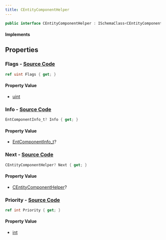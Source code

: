```yaml
---
title: CEntityComponentHelper
---
```


```csharp
public interface CEntityComponentHelper : ISchemaClass<CEntityComponentHelper>, ISchemaField, ISchemaClass, INativeHandle
```

#### Implements

## Properties

### **Flags** - [Source Code](https://github.com/swiftly-solution/swiftlys2/blob/main/managed/src/SwiftlyS2.Generated/Schemas/Interfaces/CEntityComponentHelper.cs#L16)

```csharp
ref uint Flags { get; }
```

#### Property Value

- [uint](https://learn.microsoft.com/dotnet/api/system.uint32)

### **Info** - [Source Code](https://github.com/swiftly-solution/swiftlys2/blob/main/managed/src/SwiftlyS2.Generated/Schemas/Interfaces/CEntityComponentHelper.cs#L18)

```csharp
EntComponentInfo_t? Info { get; }
```

#### Property Value

- [EntComponentInfo_t](/docs/api/shared/schemadefinitions/entcomponentinfo_t)?

### **Next** - [Source Code](https://github.com/swiftly-solution/swiftlys2/blob/main/managed/src/SwiftlyS2.Generated/Schemas/Interfaces/CEntityComponentHelper.cs#L22)

```csharp
CEntityComponentHelper? Next { get; }
```

#### Property Value

- [CEntityComponentHelper](/docs/api/shared/schemadefinitions/centitycomponenthelper)?

### **Priority** - [Source Code](https://github.com/swiftly-solution/swiftlys2/blob/main/managed/src/SwiftlyS2.Generated/Schemas/Interfaces/CEntityComponentHelper.cs#L20)

```csharp
ref int Priority { get; }
```

#### Property Value

- [int](https://learn.microsoft.com/dotnet/api/system.int32)

